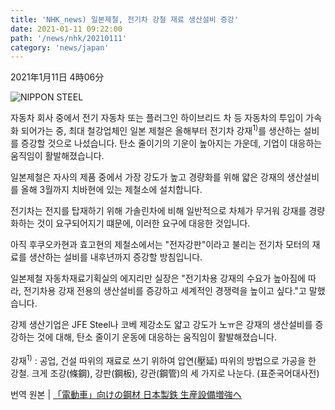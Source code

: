 ```yaml
---
title: 'NHK_news) 일본제철, 전기차 강철 재료 생산설비 증강'
date: 2021-01-11 09:22:00
path: '/news/nhk/20210111'
category: 'news/japan'
---
```

2021年1月11日 4時06分

![NIPPON STEEL](https://www3.nhk.or.jp/news/html/20210111/K10012807941_2101102357_2101110406_01_02.jpg)

자동차 회사 중에서 전기 자동차 또는 플러그인 하이브리드 차 등 자동차의 투입이 가속화 되어가는 중, 최대 철강업체인 일본 제철은 올해부터 전기차 강재<sup>1)</sup>를 생산하는 설비를 증강할 것으로 나섰습니다. 탄소 줄이기의 기운이 높아지는 가운데, 기업이 대응하는 움직임이 활발해졌습니다.

일본제철은 자사의 제품 중에서 가장 강도가 높고 경량화를 위해 얇은 강재의 생산설비를 올해 3월까지 치바현에 있는 제철소에 설치합니다.

전기차는 전지를 탑재하기 위해 가솔린차에 비해 일반적으로 차체가 무거워 강재를 경량화하는 것이 요구되어지기 떄문에, 이러한 요구에 대응한 것입니다.

아직 후쿠오카현과 효고현의 제철소에서는 "전자강판"이라고 불리는 전기차 모터의 재료를 생산하는 설비를 내후년까지 증강할 방침입니다.

일본제철 자동차재료기획실의 에지리만 실장은 "전기차용 강재의 수요가 높아짐에 따라, 전기차용 강재 전용의 생산설비를 증강하고 세계적인 경쟁력을 높이고 싶다."고 말했습니다.

강제 생산기업은 JFE Steel나 코베 제강소도 얇고 강도가 노ㅠ은 강재의 생산설비를 증강하는 것에 대해, 탄소 줄이기 운동에 대응하는 움직임이 활발해졌습니다.
<br>
<br>
강재<sup>1)</sup> : 공업, 건설 따위의 재료로 쓰기 위하여 압연(壓延) 따위의 방법으로 가공을 한 강철. 크게 조강(條鋼), 강판(鋼板), 강관(鋼管)의 세 가지로 나눈다. (표준국어대사전)
 
번역 원본 | [「電動車」向けの鋼材 日本製鉄 生産設備増強へ](https://www3.nhk.or.jp/news/html/20210111/k10012807941000.html?utm_int=news-business_contents_news-main_001)
